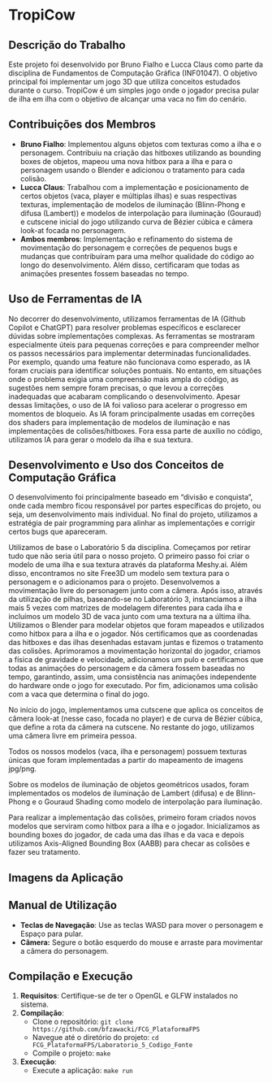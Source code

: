 # **TropiCow**

## **Descrição do Trabalho**

Este projeto foi desenvolvido por Bruno Fialho e Lucca Claus como parte da disciplina de Fundamentos de Computação Gráfica (INF01047). O objetivo principal foi implementar um jogo 3D que utiliza conceitos estudados durante o curso. TropiCow é um simples jogo onde o jogador precisa pular de ilha em ilha com o objetivo de alcançar uma vaca no fim do cenário.

## **Contribuições dos Membros**

* **Bruno Fialho**: Implementou alguns objetos com texturas como a ilha e o personagem. Contribuiu na criação das hitboxes utilizando as bounding boxes de objetos, mapeou uma nova hitbox para a ilha e para o personagem usando o Blender e adicionou o tratamento para cada colisão.   
* **Lucca Claus**: Trabalhou com a implementação e posicionamento de certos objetos (vaca, player e múltiplas ilhas) e suas respectivas texturas, implementação de modelos de iluminação (Blinn-Phong e difusa (Lambert)) e modelos de interpolação para iluminação (Gouraud) e cutscene inicial do jogo utilizando curva de Bézier cúbica e câmera look-at focada no personagem.  
* **Ambos membros**: Implementação e refinamento do sistema de movimentação do personagem e correções de pequenos bugs e mudanças que contribuíram para uma melhor qualidade do código ao longo do desenvolvimento. Além disso, certificaram que todas as animações presentes fossem baseadas no tempo.

## **Uso de Ferramentas de IA**

No decorrer do desenvolvimento, utilizamos ferramentas de IA (Github Copilot e ChatGPT) para resolver problemas específicos e esclarecer dúvidas sobre implementações complexas. As ferramentas se mostraram especialmente úteis para pequenas correções e para compreender melhor os passos necessários para implementar determinadas funcionalidades. Por exemplo, quando uma feature não funcionava como esperado, as IA foram cruciais para identificar soluções pontuais. No entanto, em situações onde o problema exigia uma compreensão mais ampla do código, as sugestões nem sempre foram precisas, o que levou a correções inadequadas que acabaram complicando o desenvolvimento. Apesar dessas limitações, o uso de IA foi valioso para acelerar o progresso em momentos de bloqueio. As IA foram principalmente usadas em correções dos shaders para implementação de modelos de iluminação e nas implementações de colisões/hitboxes. Fora essa parte de auxílio no código, utilizamos IA para gerar o modelo da ilha e sua textura.

## **Desenvolvimento e Uso dos Conceitos de Computação Gráfica**

O desenvolvimento foi principalmente baseado em “divisão e conquista”, onde cada membro ficou responsável por partes específicas do projeto, ou seja, um desenvolvimento mais individual. No final do projeto, utilizamos a estratégia de pair programming para alinhar as implementações e corrigir certos bugs que apareceram.

Utilizamos de base o Laboratório 5 da disciplina. Começamos por retirar tudo que não seria útil para o nosso projeto. O primeiro passo foi criar o modelo de uma ilha e sua textura através da plataforma Meshy.ai. Além disso, encontramos no site Free3D um modelo sem textura para o personagem e o adicionamos para o projeto. Desenvolvemos a movimentação livre do personagem junto com a câmera. Após isso, através da utilização de pilhas, baseando-se no Laboratório 3, instanciamos a ilha mais 5 vezes com matrizes de modelagem diferentes para cada ilha e incluímos um modelo 3D de vaca junto com uma textura na a última ilha. Utilizamos o Blender para modelar objetos que foram mapeados e utilizados como hitbox para a ilha e o jogador. Nós certificamos que as coordenadas das hitboxes e das ilhas desenhadas estavam juntas e fizemos o tratamento das colisões. Aprimoramos a movimentação horizontal do jogador, criamos a física de gravidade e velocidade, adicionamos um pulo e certificamos que todas as animações do personagem e da câmera fossem baseadas no tempo, garantindo, assim, uma consistência nas animações independente do hardware onde o jogo for executado. Por fim, adicionamos uma colisão com a vaca que determina o final do jogo.   

No início do jogo, implementamos uma cutscene que aplica os conceitos de câmera look-at (nesse caso, focada no player) e de curva de Bézier cúbica, que define a rota da câmera na cutscene. No restante do jogo, utilizamos uma câmera livre em primeira pessoa.

Todos os nossos modelos (vaca, ilha e personagem) possuem texturas únicas que foram implementadas a partir do mapeamento de imagens jpg/png.

Sobre os modelos de iluminação de objetos geométricos usados, foram implementados os modelos de iluminação de Lambert (difusa) e de Blinn-Phong e o Gouraud Shading como modelo de interpolação para iluminação.

Para realizar a implementação das colisões, primeiro foram criados novos modelos que serviram como hitbox para a ilha e o jogador. Inicializamos as bounding boxes do jogador, de cada uma das ilhas e da vaca e depois utilizamos Axis-Aligned Bounding Box (AABB) para checar as colisões e fazer seu tratamento. 

## **Imagens da Aplicação**

## **Manual de Utilização**

* **Teclas de Navegação**: Use as teclas WASD para mover o personagem e Espaço para pular.  
* **Câmera:** Segure o botão esquerdo do mouse e arraste para movimentar a câmera do personagem.

## **Compilação e Execução**

1. **Requisitos**: Certifique-se de ter o OpenGL e GLFW instalados no sistema.  
2. **Compilação**:  
   * Clone o repositório: `git clone https://github.com/bfzawacki/FCG_PlataformaFPS`  
   * Navegue até o diretório do projeto: `cd FCG_PlataformaFPS/Laboratorio_5_Codigo_Fonte`  
   * Compile o projeto: `make`  
3. **Execução**:  
   * Execute a aplicação: `make run`
